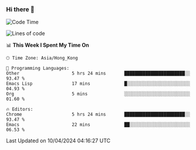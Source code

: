### Hi there 👋

<!--
**nicehiro/nicehiro** is a ✨ _special_ ✨ repository because its `README.md` (this file) appears on your GitHub profile.

Here are some ideas to get you started:

- 🔭 I’m currently working on ...
- 🌱 I’m currently learning ...
- 👯 I’m looking to collaborate on ...
- 🤔 I’m looking for help with ...
- 💬 Ask me about ...
- 📫 How to reach me: ...
- 😄 Pronouns: ...
- ⚡ Fun fact: ...
-->

<!--START_SECTION:waka-->
![Code Time](http://img.shields.io/badge/Code%20Time-301%20hrs%2053%20mins-blue)

![Lines of code](https://img.shields.io/badge/From%20Hello%20World%20I%27ve%20Written-2.6%20million%20lines%20of%20code-blue)

📊 **This Week I Spent My Time On** 

```text
🕑︎ Time Zone: Asia/Hong_Kong

💬 Programming Languages: 
Other                    5 hrs 24 mins       ███████████████████████░░   93.47 % 
Emacs Lisp               17 mins             █░░░░░░░░░░░░░░░░░░░░░░░░   04.93 % 
Org                      5 mins              ░░░░░░░░░░░░░░░░░░░░░░░░░   01.60 % 

🔥 Editors: 
Chrome                   5 hrs 24 mins       ███████████████████████░░   93.47 % 
Emacs                    22 mins             ██░░░░░░░░░░░░░░░░░░░░░░░   06.53 % 
```


 Last Updated on 10/04/2024 04:16:27 UTC
<!--END_SECTION:waka-->
